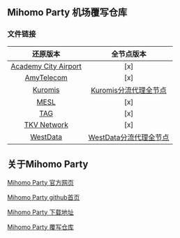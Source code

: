 ## Mihomo Party 机场覆写仓库

### 文件链接

| 还原版本 | 全节点版本 | 
|    :---:     |     :---:      |
|[Academy City Airport](https://raw.githubusercontent.com/xinyily/mihomo_party-override_hub/main/yaml/Academy%20City%20Airport/Academy%20City%20Airport.yaml)|[x]|
|[AmyTelecom](https://raw.githubusercontent.com/xinyily/mihomo_party-override_hub/main/yaml/AmyTelecom/AmyTelecom.yaml)|[x]|
|[Kuromis](https://raw.githubusercontent.com/xinyily/mihomo_party-override_hub/main/yaml/Kuromis/Kuromis%20.yaml)|[Kuromis分流代理全节点](https://raw.githubusercontent.com/xinyily/mihomo_party-override_hub/main/yaml/Kuromis/Kuromis%E5%88%86%E6%B5%81%E4%BB%A3%E7%90%86%E5%85%A8%E8%8A%82%E7%82%B9.yaml)|
|[MESL](https://raw.githubusercontent.com/xinyily/mihomo_party-override_hub/main/yaml/MESL/MESL.yaml)|[x]|
|[TAG](https://raw.githubusercontent.com/xinyily/mihomo_party-override_hub/main/yaml/TAG/TAG.yaml)|[x]|
|[TKV Network](https://raw.githubusercontent.com/xinyily/mihomo_party-override_hub/main/yaml/TKV%20Network/TKV%20Network.yaml)|[x]|
|[WestData](https://raw.githubusercontent.com/xinyily/mihomo_party-override_hub/main/yaml/WestData/WestData.yaml)|[WestData分流代理全节点](https://raw.githubusercontent.com/xinyily/mihomo_party-override_hub/main/yaml/WestData/WestData%E5%88%86%E6%B5%81%E4%BB%A3%E7%90%86%E5%85%A8%E8%8A%82%E7%82%B9.yaml)|

## 关于Mihomo Party

[Mihomo Party 官方网页](https://mihomo.party/)

[Mihomo Party github首页](https://github.com/mihomo-party-org/mihomo-party)

[Mihomo Party 下载地址](https://github.com/mihomo-party-org/mihomo-party/releases)

[Mihomo Party 覆写仓库](https://github.com/mihomo-party-org/override-hub)

